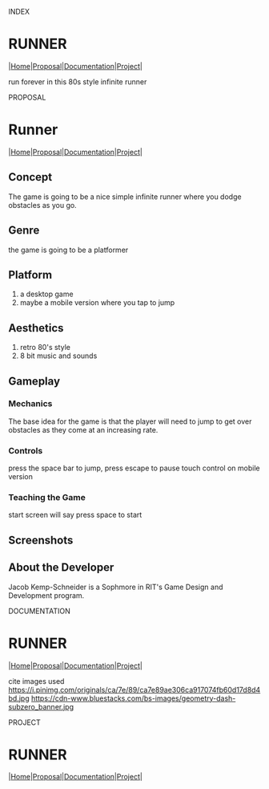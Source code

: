 INDEX

# RUNNER
|[Home](../index.html)|[Proposal](/proposal.html)|[Documentation](/documentation.html)|[Project](/project.html)|

run forever in this 80s style infinite runner


PROPOSAL

# Runner
|[Home](../index.html)|[Proposal](/proposal.html)|[Documentation](/documentation.html)|[Project](/project.html)|

## Concept
The game is going to be a nice simple infinite runner where you dodge obstacles as you go.

## Genre
the game is going to be a platformer

## Platform
1. a desktop game
2. maybe a mobile version where you tap to jump

## Aesthetics
1. retro 80's style
2. 8 bit music and sounds

## Gameplay
### Mechanics
The base idea for the game is that the player will need to jump to get over obstacles as they come at an increasing rate.
### Controls
press the space bar to jump, press escape to pause
touch control on mobile version
### Teaching the Game
start screen will say press space to start

## Screenshots

## About the Developer
Jacob Kemp-Schneider is a Sophmore in RIT's Game Design and Development program.


DOCUMENTATION
# RUNNER
|[Home](../index.html)|[Proposal](/proposal.html)|[Documentation](/documentation.html)|[Project](/project.html)|

cite images used
https://i.pinimg.com/originals/ca/7e/89/ca7e89ae306ca917074fb60d17d8d4bd.jpg
https://cdn-www.bluestacks.com/bs-images/geometry-dash-subzero_banner.jpg


PROJECT
# RUNNER
|[Home](../index.html)|[Proposal](/proposal.html)|[Documentation](/documentation.html)|[Project](/project.html)|

